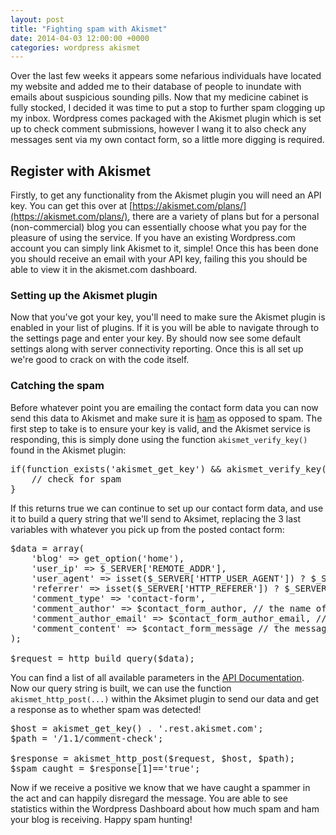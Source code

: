 ```yaml
---
layout: post
title: "Fighting spam with Akismet"
date: 2014-04-03 12:00:00 +0000
categories: wordpress akismet
---
```

Over the last few weeks it appears some nefarious individuals have located my website and added me to their database of people to inundate with emails about suspicious sounding pills. Now that my medicine cabinet is fully stocked, I decided it was time to put a stop to further spam clogging up my inbox. Wordpress comes packaged with the Akismet plugin which is set up to check comment submissions, however I wang it to also check any messages sent via my own contact form, so a little more digging is required.

## Register with Akismet

Firstly, to get any functionality from the Akismet plugin you will need an API key. You can get this over at [https://akismet.com/plans/](https://akismet.com/plans/), there are a variety of plans but for a personal (non-commercial) blog you can essentially choose what you pay for the pleasure of using the service. If you have an existing Wordpress.com account you can simply link Akismet to it, simple! Once this has been done you should receive an email with your API key, failing this you should be able to view it in the akismet.com dashboard.

### Setting up the Akismet plugin

Now that you've got your key, you'll need to make sure the Akismet plugin is enabled in your list of plugins. If it is you will be able to navigate through to the settings page and enter your key. By should now see some default settings along with server connectivity reporting. Once this is all set up we're good to crack on with the code itself.

### Catching the spam

Before whatever point you are emailing the contact form data you can now send this data to Akismet and make sure it is [ham](https://wiki.apache.org/spamassassin/Ham) as opposed to spam. The first step to take is to ensure your key is valid, and the Akismet service is responding, this is simply done using the function `akismet_verify_key()` found in the Akismet plugin:

<pre>if(function_exists('akismet_get_key') && akismet_verify_key(akismet_get_key()) == 'valid') {
    // check for spam
}</pre>

If this returns true we can continue to set up our contact form data, and use it to build a query string that we'll send to Aksimet, replacing the 3 last variables with whatever you pick up from the posted contact form:

<pre>$data = array(
    'blog' => get_option('home'),
    'user_ip' => $_SERVER['REMOTE_ADDR'],
    'user_agent' => isset($_SERVER['HTTP_USER_AGENT']) ? $_SERVER['HTTP_USER_AGENT'] : null,
    'referrer' => isset($_SERVER['HTTP_REFERER']) ? $_SERVER['HTTP_REFERER'] : null,
    'comment_type' => 'contact-form',
    'comment_author' => $contact_form_author, // the name of the user attempting to send the message
    'comment_author_email' => $contact_form_author_email, // the email address of the user attempting to send the message
    'comment_content' => $contact_form_message // the message that is being sent
);

$request = http_build_query($data);</pre>

You can find a list of all available parameters in the [API Documentation](https://akismet.com/development/api/#comment-check). Now our query string is built, we can use the function `akismet_http_post(...)` within the Aksimet plugin to send our data and get a response as to whether spam was detected!

<pre>$host = akismet_get_key() . '.rest.akismet.com';
$path = '/1.1/comment-check';

$response = akismet_http_post($request, $host, $path);
$spam_caught = $response[1]=='true';</pre>

Now if we receive a positive we know that we have caught a spammer in the act and can happily disregard the message. You are able to see statistics within the Wordpress Dashboard about how much spam and ham your blog is receiving. Happy spam hunting!